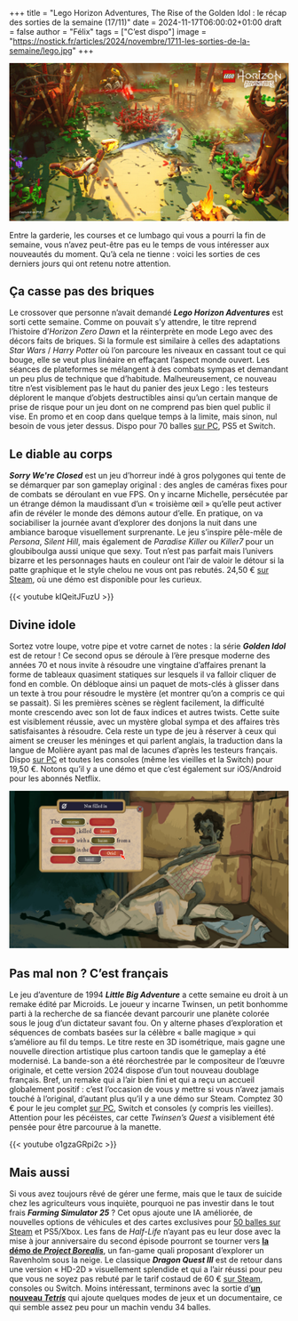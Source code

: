 +++
title = "Lego Horizon Adventures, The Rise of the Golden Idol : le récap des sorties de la semaine (17/11)"
date = 2024-11-17T06:00:02+01:00
draft = false
author = "Félix"
tags = ["C’est dispo"]
image = "https://nostick.fr/articles/2024/novembre/1711-les-sorties-de-la-semaine/lego.jpg"
+++

![Le jeu Lego Horizon Adventures](lego.jpg "Vivement le jeu Lego Last of Us")

Entre la garderie, les courses et ce lumbago qui vous a pourri la fin de semaine, vous n’avez peut-être pas eu le temps de vous intéresser aux nouveautés du moment. Qu’à cela ne tienne : voici les sorties de ces derniers jours qui ont retenu notre attention. 

## Ça casse pas des briques

Le crossover que personne n’avait demandé ***Lego Horizon Adventures*** est sorti cette semaine. Comme on pouvait s’y attendre, le titre reprend l’histoire d’*Horizon Zero Dawn* et la réinterprète en mode Lego avec des décors faits de briques. Si la formule est similaire à celles des adaptations *Star Wars* / *Harry Potter* où l’on parcoure les niveaux en cassant tout ce qui bouge, elle se veut plus linéaire en effaçant l’aspect monde ouvert. Les séances de plateformes se mélangent à des combats sympas et demandant un peu plus de technique que d’habitude. Malheureusement, ce nouveau titre n’est visiblement pas le haut du panier des jeux Lego : les testeurs déplorent le manque d’objets destructibles ainsi qu’un certain manque de prise de risque pour un jeu dont on ne comprend pas bien quel public il vise. En promo et en coop dans quelque temps à la limite, mais sinon, nul besoin de vous jeter dessus. Dispo pour 70 balles [sur PC](https://store.steampowered.com/app/2428810/LEGO_Horizon_Adventures/), PS5 et Switch.

## Le diable au corps

***‌Sorry We're Closed*** est un jeu d’horreur indé à gros polygones qui tente de se démarquer par son gameplay original : des angles de caméras fixes pour de combats se déroulant en vue FPS. On y incarne Michelle, persécutée par un étrange démon la maudissant d’un « troisième œil » qu’elle peut activer afin de révéler le monde des démons autour d’elle. En pratique, on va sociabiliser la journée avant d’explorer des donjons la nuit dans une ambiance baroque visuellement surprenante. Le jeu s’inspire pêle-mêle de *Persona*, *Silent Hill*, mais également de *Paradise Killer* ou  *‌Killer7* pour un gloubiboulga aussi unique que sexy. Tout n’est pas parfait mais l’univers bizarre et les personnages hauts en couleur ont l’air de valoir le détour si la patte graphique et le style chelou ne vous ont pas rebutés. 24,50 € [sur Steam](https://store.steampowered.com/app/1796580/Sorry_Were_Closed/?l=french), où une démo est disponible pour les curieux. 

{{< youtube kIQeitJFuzU >}} 

## Divine idole 

Sortez votre loupe, votre pipe et votre carnet de notes : la série ***Golden Idol*** est de retour ! Ce second opus se déroule à l’ère presque moderne des années 70 et nous invite à résoudre une vingtaine d’affaires prenant la forme de tableaux quasiment statiques sur lesquels il va falloir cliquer de fond en comble. On débloque ainsi un paquet de mots-clés à glisser dans un texte à trou pour résoudre le mystère (et montrer qu’on a compris ce qui se passait). Si les premières scènes se règlent facilement, la difficulté monte crescendo avec son lot de faux indices et autres twists. Cette suite est visiblement réussie, avec un mystère global sympa et des affaires très satisfaisantes à résoudre. Cela reste un type de jeu à réserver à ceux qui aiment se creuser les méninges et qui parlent anglais, la traduction dans la langue de Molière ayant pas mal de lacunes d’après les testeurs français. Dispo [sur PC](https://store.steampowered.com/app/2716400/The_Rise_of_the_Golden_Idol/) et toutes les consoles (même les vieilles et la Switch) pour 19,50 €. Notons qu’il y a une démo et que c’est également sur iOS/Android pour les abonnés Netflix.

![Le jeu The Rise of the Golden Idol](idol.jpg "On peut essayer de bruteforcer au début, mais ça devient vite compliqué")

##  Pas mal non ? C’est français

Le jeu d’aventure de 1994 ***Little Big Adventure*** a cette semaine eu droit à un remake édité par Microids. Le joueur y incarne Twinsen, un petit bonhomme parti à la recherche de sa fiancée devant parcourir une planète colorée sous le joug d’un dictateur savant fou. On y alterne phases d’exploration et séquences de combats basées sur la célèbre « balle magique » qui s’améliore au fil du temps. Le titre reste en 3D isométrique, mais gagne une nouvelle direction artistique plus cartoon tandis que le gameplay a été modernisé. La bande-son a été réorchestrée par le compositeur de l’œuvre originale, et cette version 2024 dispose d’un tout nouveau doublage français. Bref, un remake qui a l’air bien fini et qui a reçu un accueil globalement positif : c’est l’occasion de vous y mettre si vous n’avez jamais touché à l’original, d’autant plus qu’il y a une démo sur Steam. Comptez 30 € pour le jeu complet [sur PC](https://store.steampowered.com/app/2318070/Little_Big_Adventure__Twinsens_Quest/), Switch et consoles (y compris les vieilles). Attention pour les pécéistes, car cette *‌Twinsen’s Quest* a visiblement été pensée pour être parcourue à la manette.

{{< youtube o1gzaGRpi2c >}} 

## Mais aussi

Si vous avez toujours rêvé de gérer une ferme, mais que le taux de suicide chez les agriculteurs vous inquiète, pourquoi ne pas investir dans le tout frais ***Farming Simulator 25*** ? Cet opus ajoute une IA améliorée, de nouvelles options de véhicules et des cartes exclusives pour [50 balles sur Steam](https://store.steampowered.com/app/2300320/Farming_Simulator_25/) et PS5/Xbox. Les fans de *Half-Life* n’ayant pas eu leur dose avec la mise à jour anniversaire du second épisode pourront se tourner vers [**la démo de *Project Borealis***](https://store.steampowered.com/app/2215490/Project_Borealis_Prologue/), un fan-game quali proposant d’explorer un Ravenholm sous la neige. Le classique ***Dragon Quest III*** est de retour dans une version « HD-2D » visuellement splendide et qui a l’air réussi pour peu que vous ne soyez pas rebuté par le tarif costaud de 60 € [sur Steam](https://store.steampowered.com/app/2701660/DRAGON_QUEST_III_HD2D_Remake/), consoles ou Switch. Moins intéressant, terminons avec la sortie d’**[un nouveau *Tetris*](https://store.steampowered.com/app/3180240/Tetris_Forever/)** qui ajoute quelques modes de jeux et un documentaire, ce qui semble assez peu pour un machin vendu 34 balles.